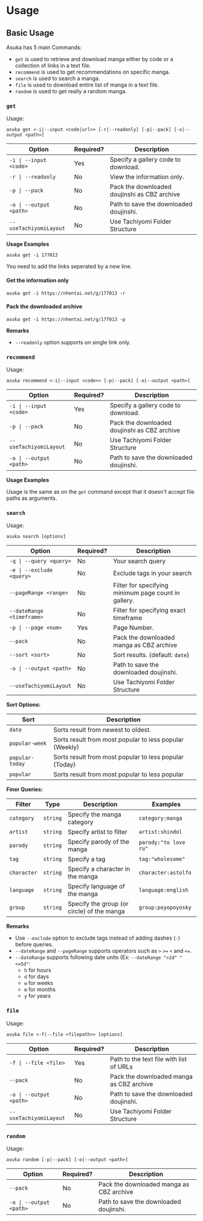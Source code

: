 # Usage

## Basic Usage

Asuka has 5 main Commands:

-   `get` is used to retrieve and download manga either by code or a collection of links in a text file.
-   `recommend` is used to get recommendations on specific manga.
-   `search` is used to search a manga.
-   `file` is used to download entire list of manga in a text file.
-   `random` is used to get really a random manga.

### `get`

Usage:

```text
asuka get <-i|--input <code|url>> [-r|--readonly] [-p|--pack] [-o|--output <path>]
```

| Option                      | Required? | Description                                        |
|-----------------------------|-----------|----------------------------------------------------|
| `-i \| --input <code>`      | Yes       | Specify a gallery code to download.                |
| `-r \| --readonly`          | No        | View the information only.                         |
| `-p \| --pack`              | No        | Pack the downloaded doujinshi as CBZ archive       |
| `-o \| --output <path>`     | No        | Path to save the downloaded doujinshi.             |
| `--useTachiyomiLayout`      | No        | Use Tachiyomi Folder Structure                     |

**Usage Examples**

```text
asuka get -i 177013
```

You need to add the links seperated by a new line.

#### Get the information only

```text
asuka get -i https://nhentai.net/g/177013 -r
```

#### Pack the downloaded archive

```text
asuka get -i https://nhentai.net/g/177013 -p
```

**Remarks**

-   `--readonly` option supports on single link only.

### `recommend`

Usage:

```text
asuka recommend <-i|--input <code>> [-p|--pack] [-o|--output <path>]
```

| Option                  | Required?   | Description                                        |
|-------------------------|-------------|----------------------------------------------------|
| `-i \| --input <code>`  | Yes         | Specify a gallery code to download.                |
| `-p \| --pack`          | No          | Pack the downloaded doujinshi as CBZ archive       |
| `--useTachiyomiLayout`  | No          | Use Tachiyomi Folder Structure                     |
| `-o \| --output <path>` | No          | Path to save the downloaded doujinshi.             |

**Usage Examples**

Usage is the same as on the `get` command except that it doesn't accept file paths as arguments.

### `search`

Usage:

```text
asuka search [options]
```

| Option                       | Required? | Description                                          |
|------------------------------|-----------|------------------------------------------------------|
| `-q \| --query <query>`      | No        | Your search query                                    |
| `-e \| --exclude <query>`    | No        | Exclude tags in your search                          |
| `--pageRange <range>`        | No        | Filter for specifying minimum page count in gallery. |
| `--dateRange <timeframe>`    | No        | Filter for specifying exact timeframe                |
| `-p \| --page <num>`         | Yes       | Page Number.                                         |
| `--pack`                     | No        | Pack the downloaded manga as CBZ archive             |
| `--sort <sort>`              | No        | Sort results. (default: `date`)                      |
| `-o \| --output <path>`      | No        | Path to save the downloaded doujinshi.               |
| `--useTachiyomiLayout`       | No        | Use Tachiyomi Folder Structure                       |

**Sort Options:**

| Sort                         | Description                                             |
|------------------------------|---------------------------------------------------------|
| `date`                       | Sorts result from newest to oldest.                     |
| `popular-week`               | Sorts result from most popular to less popular (Weekly) |
| `popular-today`              | Sorts result from most popular to less popular (Today)  |
| `popular`                    | Sorts result from most popular to less popular          |

**Finer Queries:**

| Filter            | Type          | Description                                 | Examples                                     |
|-------------------|---------------|---------------------------------------------|----------------------------------------------|
| `category`        | `string`      | Specify the manga category                  | `category:manga`                             |
| `artist`          | `string`      | Specify artist to filter                    | `artist:shindol`                             |
| `parody`          | `string`      | Specify parody of the manga                 | `parody:"to love ru"`                        |
| `tag`             | `string`      | Specify a tag                               | `tag:"wholesome"`                            |
| `character`       | `string`      | Specify a character in the manga            | `character:astolfo`                          |
| `language`        | `string`      | Specify language of the manga               | `language:english`                           |
| `group`           | `string`      | Specify the group (or circle) of the manga  | `group:poyopoyosky`                          |

**Remarks**

-   Use `--exclude` option to exclude tags instead of adding dashes (`-`) before queries.
-   `--dateRange` and `--pageRange` supports operators such as `>` `>=` `<` and `<=`.
-   `--dateRange` supports following date units (Ex: `--dateRange ">2d" "<=5d"`:
    -   `h` for hours
    -   `d` for days
    -   `w` for weeks
    -   `m` for months
    -   `y` for years

### `file`

Usage:

```text
asuka file <-f|--file <filepath>> [options]
```

| Option                       | Required? | Description                                          |
|------------------------------|-----------|------------------------------------------------------|
| `-f \| --file <file>`        | Yes       | Path to the text file with list of URLs              |
| `--pack`                     | No        | Pack the downloaded manga as CBZ archive             |
| `-o \| --output <path>`      | No        | Path to save the downloaded doujinshi.               |
| `--useTachiyomiLayout`       | No        | Use Tachiyomi Folder Structure                       |

### `random`

Usage:

```text
asuka random [-p|--pack] [-o|--output <path>]
```

| Option                     | Required? | Description                                  |
|----------------------------|-----------|----------------------------------------------|
| `--pack`                   | No        | Pack the downloaded manga as CBZ archive     |
| `-o \| --output <path>`    | No        | Path to save the downloaded doujinshi.       |
